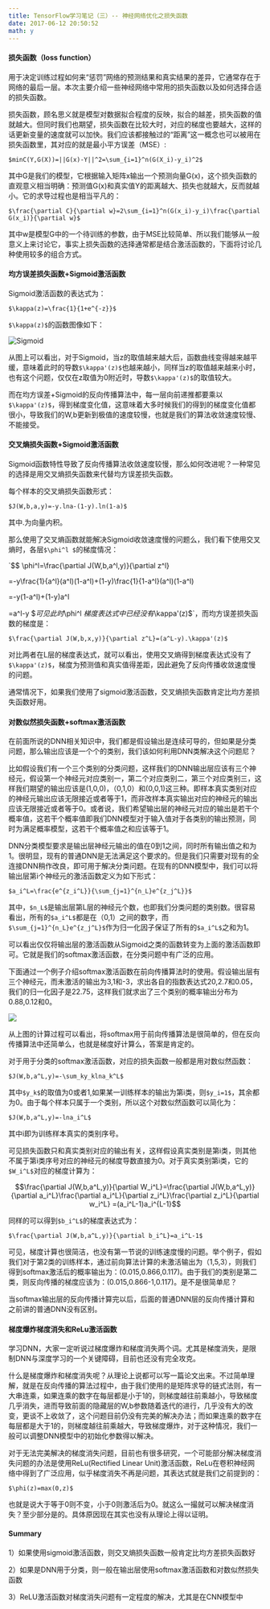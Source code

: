```yaml
---
title: TensorFlow学习笔记（三）-- 神经网络优化之损失函数
date: 2017-06-12 20:50:52
math: y
---
```

#### 损失函数（loss function）
用于决定训练过程如何来“惩罚”网络的预测结果和真实结果的差异，它通常存在于网络的最后一层。本次主要介绍一些神经网络中常用的损失函数以及如何选择合适的损失函数。

损失函数，顾名思义就是模型对数据拟合程度的反映，拟合的越差，损失函数的值就越大。但同时我们也期望，损失函数在比较大时，对应的梯度也要越大，这样的话更新变量的速度就可以加快。我们应该都接触过的“距离”这一概念也可以被用在损失函数里，其对应的就是最小平方误差（MSE）:

`$minC(Y,G(X))=||G(x)-Y||^2=\sum_{i=1}^n(G(X_i)-y_i)^2$`

其中G是我们的模型，它根据输入矩阵x输出一个预测向量G(x)，这个损失函数的直观意义相当明确：预测值G(x)和真实值Y的距离越大、损失也就越大，反而就越小。它的求导过程也是相当平凡的：

`$\frac{\partial C}{\partial w}=2\sum_{i=1}^n(G(x_i)-y_i)\frac{\partial G(x_i)}{\partial w}$`

其中w是模型G中的一个待训练的参数，由于MSE比较简单、所以我们能够从一般意义上来讨论它，事实上损失函数的选择通常都是结合激活函数的，下面将讨论几种使用较多的组合方式。

#### 均方误差损失函数+Sigmoid激活函数
Sigmoid激活函数的表达式为：

`$\kappa(z)=\frac{1}{1+e^{-z}}$`

`$\kappa(z)$`的函数图像如下：

![Sigmoid](http://i4.piimg.com/595056/247138c0f50336a0.jpg)

从图上可以看出，对于Sigmoid，当z的取值越来越大后，函数曲线变得越来越平缓，意味着此时的导数`$\kappa'(z)$`也越来越小，同样当z的取值越来越来小时，也有这个问题，仅仅在z取值为0附近时，导数`$\kappa'(z)$`的取值较大。

而在均方误差+Sigmoid的反向传播算法中，每一层向前递推都要乘以`$\kappa'(z)$`，得到梯度变化值，这意味着大多时候我们的得到的梯度变化值都很小，导致我们的W,b更新到极值的速度较慢，也就是我们的算法收敛速度较慢、不能接受。
#### 交叉熵损失函数+Sigmoid激活函数
Sigmoid函数特性导致了反向传播算法收敛速度较慢，那么如何改进呢？一种常见的选择是用交叉熵损失函数来代替均方误差损失函数。

每个样本的交叉熵损失函数形式：

`$J(W,b,a,y)=-y.lna-(1-y).ln(1-a)$`

其中.为向量内积。

那么使用了交叉熵函数就能解决Sigmoid收敛速度慢的问题么，我们看下使用交叉熵时，各层`$\phi^l $`的梯度情况：

`$$
\phi^l=\frac{\partial J(W,b,a^l,y)}{\partial z^l}

=-y\frac{1}{a^l}(a^l)(1-a^l)+(1-y)\frac{1}{1-a^l}(a^l)(1-a^l)

=-y(1-a^l)+(1-y)a^l

=a^l-y
$$`
可见此时`$\phi^l $`梯度表达式中已经没有`$\kappa'(z)$`，而均方误差损失函数的梯度是：

`$\frac{\partial J(W,b,x,y)}{\partial z^L}=(a^L-y).\kappa'(z)$`

对比两者在L层的梯度表达式，就可以看出，使用交叉熵得到梯度表达式没有了`$\kappa'(z)$`，梯度为预测值和真实值得差距，因此避免了反向传播收敛速度慢的问题。

通常情况下，如果我们使用了sigmoid激活函数，交叉熵损失函数肯定比均方差损失函数好用。

#### 对数似然损失函数+softmax激活函数
在前面所说的DNN相关知识中，我们都是假设输出是连续可导的，但如果是分类问题，那么输出应该是一个个的类别，我们该如何利用DNN类解决这个问题尼？

比如假设我们有一个三个类别的分类问题，这样我们的DNN输出层应该有三个神经元，假设第一个神经元对应类别一，第二个对应类别二，第三个对应类别三，这样我们期望的输出应该是(1,0,0)，（0,1,0）和(0,0,1)这三种。即样本真实类别对应的神经元输出应该无限接近或者等于1，而非改样本真实输出对应的神经元的输出应该无限接近或者等于0。或者说，我们希望输出层的神经元对应的输出是若干个概率值，这若干个概率值即我们DNN模型对于输入值对于各类别的输出预测，同时为满足概率模型，这若干个概率值之和应该等于1。

DNN分类模型要求是输出层神经元输出的值在0到1之间，同时所有输出值之和为1。很明显，现有的普通DNN是无法满足这个要求的。但是我们只需要对现有的全连接DNN稍作改良，即可用于解决分类问题。在现有的DNN模型中，我们可以将输出层第i个神经元的激活函数定义为如下形式：

`$a_i^L=\frac{e^{z_i^L}}{\sum_{j=1}^{n_L}e^{z_j^L}}$`

其中，`$n_L$`是输出层第L层的神经元个数，也即我们分类问题的类别数。很容易看出，所有的`$a_i^L$`都是在（0,1）之间的数字，而`$\sum_{j=1}^{n_L}e^{z_j^L}$`作为归一化因子保证了所有的`$a_i^L$`之和为1。

可以看出仅仅将输出层的激活函数从Sigmoid之类的函数转变为上面的激活函数即可。它就是我们的softmax激活函数，在分类问题中有广泛的应用。

下面通过一个例子介绍softmax激活函数在前向传播算法时的使用。假设输出层有三个神经元，而未激活的输出为3,1和-3，求出各自的指数表达式20,2.7和0.05，我们的归一化因子是22.75，这样我们就求出了三个类别的概率输出分布为0.88,0.12和0。

![](http://i2.muimg.com/595056/dd085910b46eb689.jpg)

从上图的计算过程可以看出，将softmax用于前向传播算法是很简单的，但在反向传播算法中还简单么，也就是梯度好计算么，答案是肯定的。

对于用于分类的softmax激活函数，对应的损失函数一般都是用对数似然函数：

`$J(W,b,a^L,y)=-\sum_ky_klna_k^L$`

其中`$y_k$`的取值为0或者1,如果某一训练样本的输出为第i类，则`$y_i=1$`，其余都为0。由于每个样本只属于一个类别，所以这个对数似然函数可以简化为：

`$J(W,b,a^L,y)=-lna_i^L$`

其中i即为训练样本真实的类别序号。

可见损失函数只和真实类别对应的输出有关，这样假设真实类别是第i类，则其他不属于第i类序号对应的神经元的梯度导数直接为0。对于真实类别第i类，它的`$W_i^L$`对应的梯度计算为：
```math
\frac{\partial J(W,b,a^L,y)}{\partial W_i^L}=\frac{\partial J(W,b,a^L,y)}{\partial a_i^L}\frac{\partial a_i^L}{\partial z_i^L}\frac{\partial z_i^L}{\partial w_i^L}

=(a_i^L-1)a_i^{L-1}
```

同样的可以得到`$b_i^L$`的梯度表达式为：

`$\frac{\partial J(W,b,a^L,y)}{\partial b_i^L}=a_i^L-1$`

可见，梯度计算也很简洁，也没有第一节说的训练速度慢的问题。举个例子，假如我们对于第2类的训练样本，通过前向算法计算的未激活输出为（1,5,3），则我们得到softmax激活后的概率输出为：(0.015,0.866,0.117)。由于我们的类别是第二类，则反向传播的梯度应该为：(0.015,0.866-1,0.117)。是不是很简单尼？

当softmax输出层的反向传播计算完以后，后面的普通DNN层的反向传播计算和之前讲的普通DNN没有区别。

#### 梯度爆炸梯度消失和ReLu激活函数
学习DNN，大家一定听说过梯度爆炸和梯度消失两个词。尤其是梯度消失，是限制DNN与深度学习的一个关键障碍，目前也还没有完全攻克。

什么是梯度爆炸和梯度消失呢？从理论上说都可以写一篇论文出来。不过简单理解，就是在反向传播的算法过程中，由于我们使用的是矩阵求导的链式法则，有一大串连乘，如果连乘的数字在每层都是小于1的，则梯度越往前乘越小，导致梯度几乎消失，进而导致前面的隐藏层的W,b参数随着迭代的进行，几乎没有大的改变，更谈不上收敛了，这个问题目前仍没有完美的解决办法；而如果连乘的数字在每层都是大于1的，则梯度越往前乘越大，导致梯度爆炸，对于这种情况，我们一般可以调整DNN模型中的初始化参数得以解决。

对于无法完美解决的梯度消失问题，目前也有很多研究，一个可能部分解决梯度消失问题的办法是使用ReLu(Rectified Linear Unit)激活函数，ReLu在卷积神经网络中得到了广泛应用，似乎梯度消失不再是问题，其表达式就是我们之前提到的：

`$\phi(z)=max(0,z)$`

也就是说大于等于0则不变，小于0则激活后为0。就这么一撮就可以解决梯度消失？至少部分是的。具体原因现在其实也没有从理论上得以证明。

#### Summary
1）如果使用sigmoid激活函数，则交叉熵损失函数一般肯定比均方差损失函数好

2）如果是DNN用于分类，则一般在输出层使用softmax激活函数和对数似然损失函数

3）ReLU激活函数对梯度消失问题有一定程度的解决，尤其是在CNN模型中
